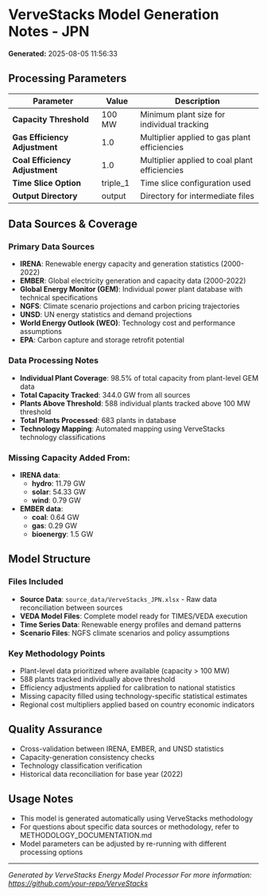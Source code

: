 # VerveStacks Model Generation Notes - JPN

**Generated:** 2025-08-05 11:56:33

## Processing Parameters

| Parameter | Value | Description |
|-----------|-------|-------------|
| **Capacity Threshold** | 100 MW | Minimum plant size for individual tracking |
| **Gas Efficiency Adjustment** | 1.0 | Multiplier applied to gas plant efficiencies |
| **Coal Efficiency Adjustment** | 1.0 | Multiplier applied to coal plant efficiencies |
| **Time Slice Option** | triple_1 | Time slice configuration used |
| **Output Directory** | output | Directory for intermediate files |

## Data Sources & Coverage

### Primary Data Sources
- **IRENA**: Renewable energy capacity and generation statistics (2000-2022)
- **EMBER**: Global electricity generation and capacity data (2000-2022)
- **Global Energy Monitor (GEM)**: Individual power plant database with technical specifications
- **NGFS**: Climate scenario projections and carbon pricing trajectories
- **UNSD**: UN energy statistics and demand projections
- **World Energy Outlook (WEO)**: Technology cost and performance assumptions
- **EPA**: Carbon capture and storage retrofit potential

### Data Processing Notes
- **Individual Plant Coverage**: 98.5% of total capacity from plant-level GEM data
- **Total Capacity Tracked**: 344.0 GW from all sources
- **Plants Above Threshold**: 588 individual plants tracked above 100 MW threshold
- **Total Plants Processed**: 683 plants in database
- **Technology Mapping**: Automated mapping using VerveStacks technology classifications

### Missing Capacity Added From:
- **IRENA data**:
  - **hydro**: 11.79 GW
  - **solar**: 54.33 GW
  - **wind**: 0.79 GW
- **EMBER data**:
  - **coal**: 0.64 GW
  - **gas**: 0.29 GW
  - **bioenergy**: 1.5 GW

## Model Structure

### Files Included
- **Source Data**: `source_data/VerveStacks_JPN.xlsx` - Raw data reconciliation between sources
- **VEDA Model Files**: Complete model ready for TIMES/VEDA execution
- **Time Series Data**: Renewable energy profiles and demand patterns
- **Scenario Files**: NGFS climate scenarios and policy assumptions

### Key Methodology Points
- Plant-level data prioritized where available (capacity > 100 MW)
- 588 plants tracked individually above threshold
- Efficiency adjustments applied for calibration to national statistics
- Missing capacity filled using technology-specific statistical estimates
- Regional cost multipliers applied based on country economic indicators

## Quality Assurance
- Cross-validation between IRENA, EMBER, and UNSD statistics
- Capacity-generation consistency checks
- Technology classification verification
- Historical data reconciliation for base year (2022)

## Usage Notes
- This model is generated automatically using VerveStacks methodology
- For questions about specific data sources or methodology, refer to METHODOLOGY_DOCUMENTATION.md
- Model parameters can be adjusted by re-running with different processing options

---
*Generated by VerveStacks Energy Model Processor*
*For more information: https://github.com/your-repo/VerveStacks*
